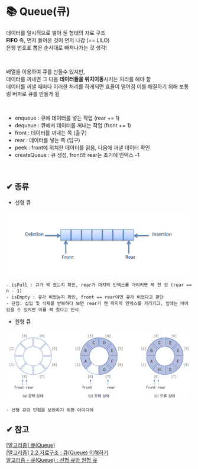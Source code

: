# 📚 Queue(큐)
데이터를 일시적으로 쌓아 둔 형태의 자료 구조   
**FIFO** 즉, 먼저 들어온 것이 먼저 나감 (== LILO)  
은행 번호표 뽑은 순서대로 빠져나가는 것 생각! 

<br />

배열을 이용하여 큐를 만들수 있지만,   
데이터를 꺼내면 그 다음 **데이터들을 위치이동**시키는 처리를 해야 함    
데이터를 꺼낼 때마다 이러한 처리를 하게되면 효율이 떨어짐
이를 해결하기 위해 보통 링 버퍼로 큐를 만들게 됨

<br />

- enqueue : 큐에 데이터를 넣는 작업 (rear += 1)
- dequeue : 큐에서 데이터를 꺼내는 작업 (front += 1)
- front : 데이터를 꺼내는 쪽 (출구)   
- rear : 데이터를 넣는 쪽 (입구)   
- peek : front에 위치한 데이터를 읽음, 다음에 꺼낼 데이터 확인
- createQueue : 큐 생성, front와 rear는 초기에 인덱스 -1


<br />

## ✔ 종류
- 선형 큐   

![Queue 이미지1](img/linear-queue.png)    

    - isFull : 큐가 꽉 찼는지 확인, rear가 마지막 인덱스를 가리키면 꽉 찬 것 (rear == n - 1)
    - isEmpty : 큐가 비었는지 확인, front == rear이면 큐가 비었다고 판단   
    - 단점: 삽입 및 삭제를 반복하다 보면 rear가 맨 마지막 인덱스를 가리키고, 앞에는 비어 있을 수 있지만 이를 꽉 찼다고 인식



- 원형 큐

![Queue 이미지2](img/circular-queue.png)

    - 선형 큐의 단점을 보완하기 위한 아이디어   

  
## ✔ 참고
[\[알고리즘\] 큐(Queue)](https://velog.io/@msriver/%EC%95%8C%EA%B3%A0%EB%A6%AC%EC%A6%98-%ED%81%90Queue)   
[\[알고리즘\] 2.2.자료구조 : 큐(Queue) 이해하기](https://monsieursongsong.tistory.com/5)   
[알고리즘 - 큐(Queue) : 선형 큐와 원형 큐](https://chanhuiseok.github.io/posts/algo-26/)
